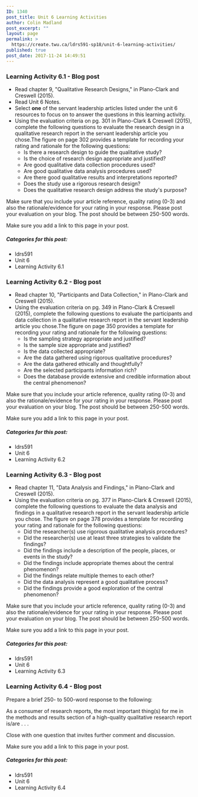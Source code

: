 ```yaml
---
ID: 1340
post_title: Unit 6 Learning Activities
author: Colin Madland
post_excerpt: ""
layout: page
permalink: >
  https://create.twu.ca/ldrs591-sp18/unit-6-learning-activities/
published: true
post_date: 2017-11-24 14:49:51
---
```

<h3>Learning Activity 6.1 - Blog post</h3>

<ul>
<li>Read chapter 9, "Qualitative Research Designs," in Plano-Clark and Creswell (2015).</li>
<li>Read Unit 6 Notes.</li>
<li>Select <strong>one</strong> of the servant leadership articles listed under the unit 6 resources to focus on to answer the questions in this  learning activity.</li>
<li>Using the evaluation criteria on pg. 301 in Plano-Clark &amp; Creswell (2015), complete the following questions to evaluate the research design in a qualitative research report in the servant leadership article you chose.The figure on page 302 provides a template for recording your rating and rationale for the following questions:

<ul>
<li>Is there a research design to guide the qualitative study?</li>
<li>Is the choice of research design appropriate and justified?</li>
<li>Are good qualitative data collection procedures used?</li>
<li>Are good qualitative data analysis procedures used?</li>
<li>Are there good qualitative results and interpretations reported?</li>
<li>Does the study use a rigorous research design?</li>
<li>Does the qualitative research design address the study's purpose?</li>
</ul></li>
</ul>

Make sure that you include your article reference, quality rating (0-3) and also the rationale/evidence for your rating in your response.  Please post your evaluation on your blog. The post should be between 250-500 words.

Make sure you add a link to this page in your post.

<h5>Categories for this post:</h5>

<ul>
<li>ldrs591</li>
<li>Unit 6</li>
<li>Learning Activity 6.1</li>
</ul>

<h3>Learning Activity 6.2 - Blog post</h3>

<ul>
<li>Read chapter 10, "Participants and Data Collection," in Plano-Clark and Creswell (2015).</li>
<li>Using the evaluation criteria on pg. 349 in Plano-Clark &amp; Creswell (2015), complete the following questions to evaluate the participants and data collection in a qualitative research report in the servant leadership article you chose.The figure on page 350 provides a template for recording your rating and rationale for the following questions:

<ul>
<li>Is the sampling strategy appropriate and justified?</li>
<li>Is the sample size appropriate and justified?</li>
<li>Is the data collected appropriate?</li>
<li>Are the data gathered using rigorous qualitative procedures?</li>
<li>Are the data gathered ethically and thoughtfully?</li>
<li>Are the selected participants information rich?</li>
<li>Does the database provide extensive and credible information about the central phenomenon?</li>
</ul></li>
</ul>

Make sure that you include your article reference, quality rating (0-3) and also the rationale/evidence for your rating in your response. Please post your evaluation on your blog. The post should be between 250-500 words.

Make sure you add a link to this page in your post.

<h5>Categories for this post:</h5>

<ul>
<li>ldrs591</li>
<li>Unit 6</li>
<li>Learning Activity 6.2</li>
</ul>

<h3>Learning Activity 6.3 - Blog post</h3>

<ul>
<li>Read chapter 11, "Data Analysis and Findings," in Plano-Clark and Creswell (2015).</li>
<li>Using the evaluation criteria on pg. 377 in Plano-Clark &amp; Creswell (2015), complete the following questions to evaluate the data analysis and findings in a qualitative research report in the servant leadership article you chose. The figure on page 378 provides a template for recording your rating and rationale for the following questions:

<ul>
<li>Did the researcher(s) use rigorous qualitative analysis procedures?</li>
<li>Did the researcher(s) use at least three strategies to validate the findings?</li>
<li>Did the findings include a description of the people, places, or events in the study?</li>
<li>Did the findings include appropriate themes about the central phenomenon?</li>
<li>Did the findings relate multiple themes to each other?</li>
<li>Did the data analysis represent a good qualitative process?</li>
<li>Did the findings provide a good exploration of the central phenomenon?</li>
</ul></li>
</ul>

Make sure that you include your article reference, quality rating (0-3) and also the rationale/evidence for your rating in your response.  Please post your evaluation on your blog. The post should be between 250-500 words.

Make sure you add a link to this page in your post.

<h5>Categories for this post:</h5>

<ul>
<li>ldrs591</li>
<li>Unit 6</li>
<li>Learning Activity 6.3</li>
</ul>

<h3>Learning Activity 6.4 - Blog post</h3>

Prepare a brief 250- to 500-word response to the following:

As a consumer of research reports, the most important thing(s) for me in the methods and results section of a high-quality qualitative research report is/are . . .

Close with one question that invites further comment and discussion.

Make sure you add a link to this page in your post.

<h5>Categories for this post:</h5>

<ul>
<li>ldrs591</li>
<li>Unit 6</li>
<li>Learning Activity 6.4</li>
</ul>